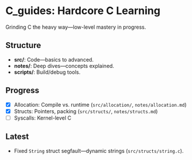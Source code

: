 # C_guides: Hardcore C Learning

Grinding C the heavy way—low-level mastery in progress.

## Structure
- **src/**: Code—basics to advanced.
- **notes/**: Deep dives—concepts explained.
- **scripts/**: Build/debug tools.

## Progress
- [x] Allocation: Compile vs. runtime (`src/allocation/`, `notes/allocation.md`)
- [x] Structs: Pointers, packing (`src/structs/`, `notes/structs.md`)
- [ ] Syscalls: Kernel-level C

## Latest
- Fixed `String` struct segfault—dynamic strings (`src/structs/string.c`).
